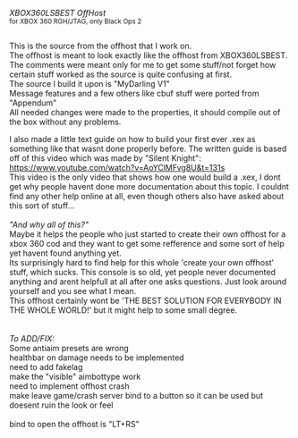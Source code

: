 *XBOX360LSBEST OffHost*<br/>
<sup>for XBOX 360 RGH/JTAG, only Black Ops 2</sub>
<br/>
<br/>

This is the source from the offhost that I work on.<br/>
The offhost is meant to look exactly like the offhost from XBOX360LSBEST.<br/>
The comments were meant only for me to get some stuff/not forget how certain stuff worked as the source is quite confusing at first.<br/>
The source I build it upon is "MyDarling V1"<br/>
Message features and a few others like cbuf stuff were ported from "Appendum"<br/>
All needed changes were made to the properties, it should compile out of the box without any problems.<br/>

I also made a little text guide on how to build your first ever .xex as something like that wasnt done properly before. The written guide is based off of this video which was made by "Silent Knight": <br/>
https://www.youtube.com/watch?v=AoYClMFvg8U&t=131s<br/>
This video is the only video that shows how one would build a .xex, I dont get why people havent done more documentation about this topic. I couldnt find any other help online at all, even though others also have asked about this sort of stuff...<br/>
<br/>
*_"And why all of this?"_*<br/>
Maybe it helps the people who just started to create their own offhost for a xbox 360 cod and they want to get some refference and some sort of help yet havent found anything yet.<br/>
Its surprisingly hard to find help for this whole 'create your own offhost' stuff, which sucks. This console is so old, yet people never documented anything and arent helpfull at all after one asks questions. Just look around yourself and you see what I mean.<br/>
This offhost certainly wont be 'THE BEST SOLUTION FOR EVERYBODY IN THE WHOLE WORLD!' but it might help to some small degree.<br/>
<br/>
<br/>
*To ADD/FIX:<br/>*
Some antiaim presets are wrong<br/>
healthbar on damage needs to be implemented<br/>
need to add fakelag<br/>
make the "visible" aimbottype work<br/>
need to implement offhost crash<br/>
make leave game/crash server bind to a button so it can be used but doesent ruin the look or feel<br/>
<br/>
bind to open the offhost is "LT+RS"
